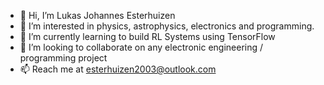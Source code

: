 - 👋 Hi, I’m Lukas Johannes Esterhuizen
- 👀 I’m interested in physics, astrophysics, electronics and programming.
- 🌱 I’m currently learning to build RL Systems using TensorFlow
- 💞️ I’m looking to collaborate on any electronic engineering / programming project
- 📫 Reach me at esterhuizen2003@outlook.com

